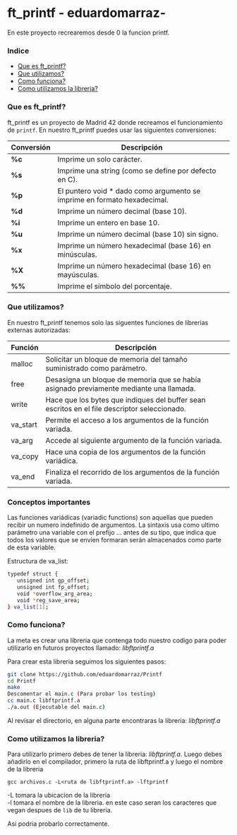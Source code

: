 # ft_printf - eduardomarraz-
En este proyecto recrearemos desde 0 la funcion printf.

### Indice
* [Que es ft_printf?](#que-es-ft_printf)
* [Que utilizamos?](#que-utilizamos)
* [Como funciona?](#como-funciona)
* [Como utilizamos la libreria?](#como-utilizamos-la-libreria)

### Que es ft_printf?
ft_printf es un proyecto de Madrid 42 donde recreamos el funcionamiento de `printf`.
En nuestro ft_printf puedes usar las siguientes conversiones:

| Conversión  | Descripción|
|-------|-----------------------------------------------------------------------------------|
| **%c** | Imprime un solo carácter.   |
| **%s** | Imprime una string (como se define por defecto en C).  	|
| **%p** | El puntero void * dado como argumento se imprime en formato hexadecimal.         |
| **%d** | Imprime un número decimal (base 10).		|  
| **%i** | Imprime un entero en base 10.  	|
| **%u** | Imprime un número decimal (base 10) sin signo.      |
| **%x** | Imprime un número hexadecimal (base 16) en minúsculas.                				|
| **%X** | Imprime un número hexadecimal (base 16) en mayúsculas.                				|
| **%%** | Imprime el símbolo del porcentaje.                 			      |				

### Que utilizamos?
En nuestro ft_printf tenemos solo las siguentes funciones de librerias externas autorizadas:

| Función  | Descripción														 			|
|-------|-----------------------------------------------------------------------------------|
| malloc | Solicitar un bloque de memoria del tamaño suministrado como parámetro.     													|
| free | Desasigna un bloque de memoria que se había asignado previamente mediante una llamada. 											|
| write | Hace que los bytes que indiques del buffer sean escritos en el file descriptor seleccionado.								|
| va_start | Permite el acceso a los argumentos de la función variada.														|
| va_arg | Accede al siguiente argumento de la función variada.               											|
| va_copy | Hace una copia de los argumentos de la función variádica.               									|
| va_end | Finaliza el recorrido de los argumentos de la función variada.        |

### Conceptos importantes
Las funciones variádicas (variadic functions) son aquellas que pueden recibir un numero indefinido de argumentos. La sintaxis usa como ultimo parámetro una variable con el prefijo ... antes de su tipo, que indica que todos los valores que se envíen formaran serán almacenados como parte de esta variable.

Estructura de va_list:
```bash
typedef struct {
   unsigned int gp_offset;
   unsigned int fp_offset;
   void *overflow_arg_area;
   void *reg_save_area;
} va_list[1];
```

### Como funciona?

La meta es crear una libreria que contenga todo nuestro codigo para poder utilizarlo en futuros proyectos llamado: *libftprintf.a*

Para crear esta libreria seguimos los siguientes pasos:

```bash
git clone https://github.com/eduardomarraz/Printf
cd Printf
make
Descomentar el main.c (Para probar los testing)
cc main.c libftprintf.a
./a.out (Ejecutable del main.c)
```

Al revisar el directorio, en alguna parte encontraras la libreria: *libftprintf.a*

### Como utilizamos la libreria?

Para utilizarlo primero debes de  tener la libreria: *libftprintf.a*.
Luego debes añadirlo en el compilador, primero la ruta de libftprintf.a y luego el nombre de la libreria

`gcc archivos.c -L<ruta de libftprintf.a> -lftprintf`

-L tomara la ubicacion de la libreria<br>
-l tomara el nombre de la libreria. en este caso seran los caracteres que vegan despues de `lib` de tu libreria.

Asi podria probarlo correctamente.
